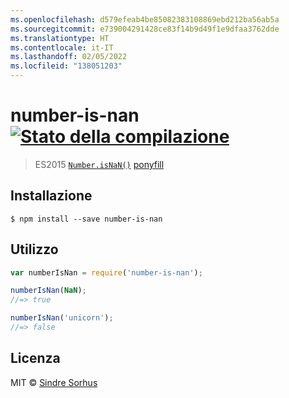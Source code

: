 ```yaml
---
ms.openlocfilehash: d579efeab4be85082383108869ebd212ba56ab5a
ms.sourcegitcommit: e739004291428ce83f14b9d49f1e9dfaa3762dde
ms.translationtype: HT
ms.contentlocale: it-IT
ms.lasthandoff: 02/05/2022
ms.locfileid: "138051203"
---
```

# <a name="number-is-nan-build-statushttpstravis-ciorgsindresorhusnumber-is-nan"></a>number-is-nan [![Stato della compilazione](https://travis-ci.org/sindresorhus/number-is-nan.svg?branch=master)](https://travis-ci.org/sindresorhus/number-is-nan)

> ES2015 [`Number.isNaN()`](https://developer.mozilla.org/en-US/docs/Web/JavaScript/Reference/Global_Objects/Number/isNaN) [ponyfill](https://ponyfill.com)


## <a name="install"></a>Installazione

```
$ npm install --save number-is-nan
```


## <a name="usage"></a>Utilizzo

```js
var numberIsNan = require('number-is-nan');

numberIsNan(NaN);
//=> true

numberIsNan('unicorn');
//=> false
```


## <a name="license"></a>Licenza

MIT © [Sindre Sorhus](http://sindresorhus.com)
